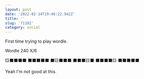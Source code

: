 ```yaml
---
layout: post
date: '2022-02-14T19:46:22.942Z'
title: ''
slug: '71182'
category: social
---
```

First time trying to play wordle.

Wordle 240 X/6

🟨⬛⬛⬛⬛
⬛⬛⬛⬛⬛
⬛🟨⬛⬛⬛
⬛⬛⬛🟨⬛
⬛⬛⬛⬛🟨
⬛⬛⬛⬛⬛

Yeah I&#39;m not good at this.
